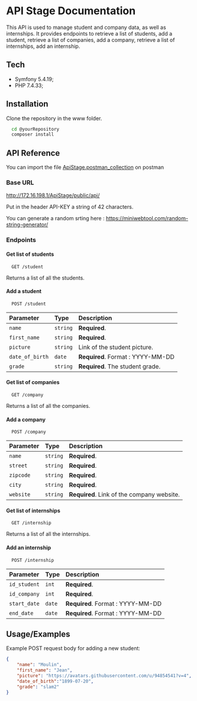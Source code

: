 
# API Stage Documentation

This API is used to manage student and company data, as well as internships. It provides endpoints to retrieve a list of students, add a student, retrieve a list of companies, add a company, retrieve a list of internships, add an internship.

## Tech

- Symfony 5.4.19;
- PHP 7.4.33;

## Installation

Clone the repository in the www folder.

```bash
  cd @yourRepository
  composer install
```
## API Reference

You can import the file [ApiStage.postman_collection](ApiStage.postman_collection.json) on postman

### Base URL

http://172.16.198.1/ApiStage/public/api/

Put in the header API-KEY a string of 42 characters.

You can generate a random srting here :
https://miniwebtool.com/random-string-generator/

### Endpoints

#### Get list of students

```http
  GET /student
```
Returns a list of all the students.

#### Add a student

```http
  POST /student
```

| Parameter | Type     | Description                |
| :-------- | :------- | :------------------------- |
| `name` | `string` | **Required**. |
| `first_name` | `string`| **Required**. |
| `picture` | `string` | Link of the student picture. |
| `date_of_birth` | `date`| **Required**. Format : YYYY-MM-DD|
| `grade` | `string` | **Required**. The student grade.|

#### Get list of companies

```http
  GET /company
```
Returns a list of all the companies.

#### Add a company

```http
  POST /company
```

| Parameter | Type    | Description                |
| :-------- | :------- | :-------------------------------- |
| `name` | `string` | **Required**. |
| `street` | `string` | **Required**. |
| `zipcode` | `string` | **Required**. |
| `city` | `string` | **Required**. |
| `website` | `string` | **Required**. Link of the company website.|

#### Get list of internships

```http
  GET /internship
```
Returns a list of all the internships.

#### Add an internship

```http
  POST /internship
```

| Parameter | Type    | Description                |
| :-------- | :------- | :-------------------------------- |
| `id_student` | `int` | **Required**. |
| `id_company` | `int` | **Required**. |
| `start_date` | `date` | **Required**. Format : YYYY-MM-DD |
| `end_date` | `date` | **Required**. Format : YYYY-MM-DD |

## Usage/Examples

Example POST request body for adding a new student:

```json
{
    "name": "Moulin",
    "first_name": "Jean",
    "picture": "https://avatars.githubusercontent.com/u/94854541?v=4",
    "date_of_birth":"1899-07-20",
    "grade": "slam2"
}
```